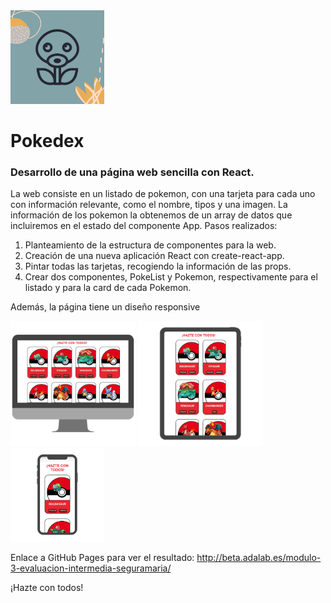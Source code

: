 <img src="https://raw.githubusercontent.com/seguramaria/Pokedex-seguramaria/master/src/images/4.png" width="150"/>

# Pokedex

### Desarrollo de una página web sencilla con React.

La web consiste en un listado de pokemon, con una tarjeta para cada uno con información relevante, como el
nombre, tipos y una imagen. La información de los pokemon la obtenemos de un array de datos que
incluiremos en el estado del componente App.
Pasos realizados:

1. Planteamiento de la estructura de componentes para la web.
2. Creación de una nueva aplicación React con create-react-app.
3. Pintar todas las tarjetas, recogiendo la información de las props.
4. Crear dos componentes, PokeList y Pokemon, respectivamente para el listado y para la card de cada
   Pokemon.

Además, la página tiene un diseño responsive

<img src="https://raw.githubusercontent.com/seguramaria/Pokedex-seguramaria/master/src/images/responsive/13.png" width="200"/>
<img src="https://raw.githubusercontent.com/seguramaria/Pokedex-seguramaria/master/src/images/responsive/14.png" width="200"/>
<img src="https://raw.githubusercontent.com/seguramaria/Pokedex-seguramaria/master/src/images/responsive/15.png" width="150"/>

Enlace a GitHub Pages para ver el resultado: http://beta.adalab.es/modulo-3-evaluacion-intermedia-seguramaria/

¡Hazte con todos!

